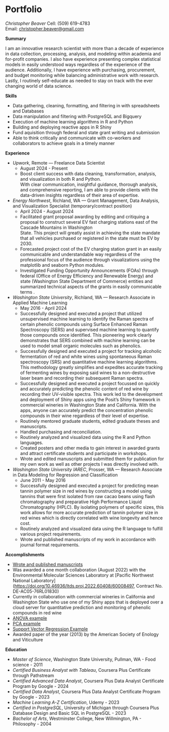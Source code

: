 # Portfolio
*Christopher Beaver* 
Cell: (509) 619-4783  
Email: christopher.beaver@gmail.com 



**Summary**

I am  an innovative research scientist with more than a decade of experience in data collection, processing, analysis, and modeling within academia and for-profit companies.  I also have experience presenting complex statistical models in easily understood ways regardless of the experience of the audience.  Additionally, I have experience with purchasing, procurement, and budget monitoring while balancing administrative work with research.   Lastly, I routinely self-educate as needed to stay on track with the ever changing world of data science.

**Skills**

- Data gathering, cleaning, formatting, and filtering in with spreadsheets and Databases
- Data manipulation and filtering with PostgreSQL and Bigquery
- Execution of machine learning algorithms in R and Python
- Building and deploying reactive apps in  R Shiny                                                                                              
- Fund aquisition through federal and state grant writing and submission 
- Able to think critically and communicate with co-workers and collaborators to achieve goals in a timely manner

**Experience**

- *Upwork*, Remote — Freelance Data Scientist
  - August 2024 - Present
   - Boost client success with data cleaning, transformation, analysis, and visualization in both R and Python.  
     With clear communication, insightful guidance, thorough analysis, and comprehensive reporting, I am able to provide clients with the data-driven insights regardless of 
     their area of expertise.
- *Energy Northwest*, Richland, WA — Grant Management, Data Analysis, and Visualization Specialist (temporary/contract position)
  - April 2024 - August 2024
   - Facilitated grant proposal awarding by editing and critiquing a  proposal to construct several EV fast charging stations east of the Cascade Mountains in Washington  
     State.  This project will greatly assist in achieving the state mandate that all vehicles purchased  or registered in the state must be EV by 2030.   
   - Forecasted project cost of the EV charging station grant in an easily communicable and understandable  way regardless of the professional focus of the audience through 
     visualizations using the matplotlib and seaborn Python modules. 
   - Investigated Funding Opportunity Announcements (FOAs) through federal (Office of Energy Efficiency and Renewable Energy) and state (Washington State Department of 
     Commerce) entities and summarized technical aspects of the grants in easily communicable terms .
- *Washington State University*, Richland, WA — Research Associate in Applied Machine Learning
  - May 2016 - April 2024
   - Successfully designed and executed a project that utilized unsupervised machine learning to identify the Raman spectra of certain phenolic compounds using  Surface 
     Enhanced Raman Spectroscopy (SERS) and supervised machine learning to quantify those compounds once identified.  This  pioneering work clearly demonstrates that SERS 
     combined with machine learning can be used to model  small organic molecules such as phenolics.  
   - Successfully designed and executed a project for tracking alcoholic fermentation of red and white  wines using spontaneous Raman spectroscopy (SRS) and quantitative 
     machine learning algorithms.  This methodology greatly simplifies and expedites accurate tracking of fermenting wines by exposing said wines to a non-destructive laser 
     beam and recording their subsequent Raman spectra.  
   - Successfully designed and executed a project focussed on quickly and accurately predicting the phenolic content of red wine by recording their UV-visible spectra.  This 
     work led to the development and deployment of  Shiny apps using the Posit’s Shiny framework in commercial wineries in Washington State and California.  With the apps, 
     anyone can accurately predict the concentration phenolic compounds in their wine regardless of their level of expertise.
   - Routinely mentored graduate students, edited graduate theses and manuscripts.
   - Handled purchasing and reconciliation.
   - Routinely analyzed and visualized data using the R and Python languages.
   - Created posters and other media to gain interest in awarded grants and attract certificate students and participate in workshops.
   - Wrote and edited manuscripts and submitted them for publication for my own work as well as other projects I was directly involved with.
- *Washington State University IAREC*, Prosser, WA — Research Associate in Data Modeling for Regression and Classification 
  - June 2011 - May 2016
   - Successfully designed and executed a project for predicting mean tannin polymer size in red wines by constructing a model using tannins that were first isolated from 
     raw cacao beans using flash chromatography and preparative High Performance Liquid Chromatography (HPLC).  By isolating polymers of specific sizes, this work allows for 
     more accurate prediction of tannin polymer size in red wines which is directly correlated with wine longevity and hence cost. 
   - Routinely analyzed and visualized data using the R language to fulfill various project requirements.
   - Wrote and published manuscripts of my work in accordance with journal format requirements.

**Accomplishments**

- [Wrote and published manuscripts](https://scholar.google.com/citations?user=dXEaLE4AAAAJ&hl=en&oi=ao)
- Was awarded a one month collaboration (August 2022) with the Environmental Molecular Sciences Laboratory at [Pacific Northwest National Laboratory](https://doi.org/10.46936/ltds.proj.2022.60408/60008497, Contract No. DE-AC05-76RL01830) 
- Currently in collaboration with  commercial wineries in California and Washington State who use one of my Shiny apps that is deployed over a cloud server for quantitative 
  prediction and monitoring of phenolic compounds in red wine
 - [ANOVA example](http://christopherbeaver.shinyapps.io/anova/)
 - [PCA example](https://christopherbeaver.shinyapps.io/pca2/)
 - [Support Vector Regression Example](http://christopherbeaver.shinyapps.io/phenolics/)
- Awarded paper of the year (2013) by the American Society of Enology and Viticulture 

**Education**

- *Master of Science*, Washington State University, Pullman, WA - Food science - 2011
- *Certified Business Analyst with Tableau*, Coursera Plus Certificate through Pathstream
- *Certified Advanced Data Analyst*, Coursera Plus Data Analyst Certificate Program by Google - 2024
- *Certified Data Analyst*, Coursera Plus Data Analyst Certificate Program by Google - 2023
- *Machine Learning A-Z Certification*, Udemy - 2023
- *Certified in PostgreSQL*, University of Michigan through Coursera Plus Database Design and Basic SQL in PostgreSQL - 2023
- *Bachelor of Arts*, Westminster College, New Willmington, PA - Philosophy - 2004








